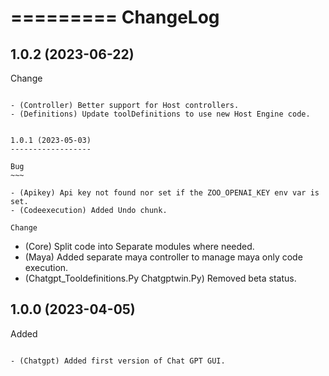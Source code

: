 =========
ChangeLog
=========


1.0.2 (2023-06-22)
------------------

Change
~~~~~~

- (Controller) Better support for Host controllers.
- (Definitions) Update toolDefinitions to use new Host Engine code.


1.0.1 (2023-05-03)
------------------

Bug
~~~

- (Apikey) Api key not found nor set if the ZOO_OPENAI_KEY env var is set.
- (Codeexecution) Added Undo chunk.

Change
~~~~~~

- (Core) Split code into Separate modules where needed.
- (Maya) Added separate maya controller to manage maya only code execution.
- (Chatgpt_Tooldefinitions.Py Chatgptwin.Py) Removed beta status.


1.0.0 (2023-04-05)
------------------

Added
~~~~~

- (Chatgpt) Added first version of Chat GPT GUI.
